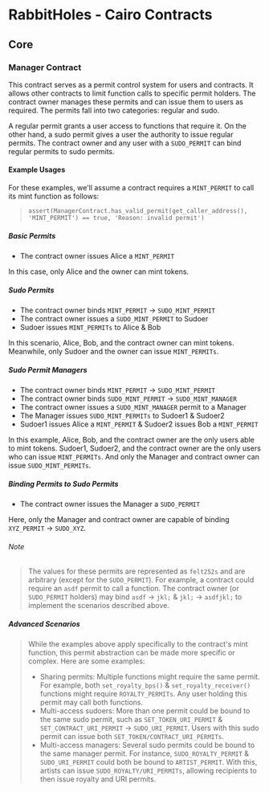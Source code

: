 # RabbitHoles - Cairo Contracts

## Core

### Manager Contract

This contract serves as a permit control system for users and contracts. It allows other contracts to limit function calls to specific permit holders. The contract owner manages these permits and can issue them to users as required. The permits fall into two categories: regular and sudo.

A regular permit grants a user access to functions that require it. On the other hand, a sudo permit gives a user the authority to issue regular permits. The contract owner and any user with a `SUDO_PERMIT` can bind regular permits to sudo permits.

#### Example Usages

For these examples, we'll assume a contract requires a `MINT_PERMIT` to call its mint function as follows:

> `assert(ManagerContract.has_valid_permit(get_caller_address(), 'MINT_PERMIT') == true, 'Reason: invalid permit')`

##### Basic Permits

- The contract owner issues Alice a `MINT_PERMIT`

In this case, only Alice and the owner can mint tokens.

##### Sudo Permits

- The contract owner binds `MINT_PERMIT` -> `SUDO_MINT_PERMIT`
- The contract owner issues a `SUDO_MINT_PERMIT` to Sudoer
- Sudoer issues `MINT_PERMITs` to Alice & Bob

In this scenario, Alice, Bob, and the contract owner can mint tokens. Meanwhile, only Sudoer and the owner can issue `MINT_PERMITs`.

##### Sudo Permit Managers

- The contract owner binds `MINT_PERMIT` -> `SUDO_MINT_PERMIT`
- The contract owner binds `SUDO_MINT_PERMIT` -> `SUDO_MINT_MANAGER`
- The contract owner issues a `SUDO_MINT_MANAGER` permit to a Manager
- The Manager issues `SUDO_MINT_PERMITs` to Sudoer1 & Sudoer2
- Sudoer1 issues Alice a `MINT_PERMIT` & Sudoer2 issues Bob a `MINT_PERMIT`

In this example, Alice, Bob, and the contract owner are the only users able to mint tokens. Sudoer1, Sudoer2, and the contract owner are the only users who can issue `MINT_PERMITs`. And only the Manager and contract owner can issue `SUDO_MINT_PERMITs`.

##### Binding Permits to Sudo Permits

- The contract owner issues the Manager a `SUDO_PERMIT`

Here, only the Manager and contract owner are capable of binding `XYZ_PERMIT` -> `SUDO_XYZ`.

###### Note

> The values for these permits are represented as `felt252s` and are arbitrary (except for the `SUDO_PERMIT`). For example, a contract could require an `asdf` permit to call a function. The contract owner (or `SUDO_PERMIT` holders) may bind `asdf` -> `jkl;` & `jkl;` -> `asdfjkl;` to implement the scenarios described above.

##### Advanced Scenarios

> While the examples above apply specifically to the contract's mint function, this permit abstraction can be made more specific or complex. Here are some examples:
>
> - Sharing permits: Multiple functions might require the same permit. For example, both `set_royalty_bps()` & `set_royalty_receiver()` functions might require `ROYALTY_PERMITs`. Any user holding this permit may call both functions.
> - Multi-access sudoers: More than one permit could be bound to the same sudo permit, such as `SET_TOKEN_URI_PERMIT` & `SET_CONTRACT_URI_PERMIT` -> `SUDO_URI_PERMIT`. Users with this sudo permit can issue both `SET_TOKEN/CONTRACT_URI_PERMITs`.
> - Multi-access managers: Several sudo permits could be bound to the same manager permit. For instance, `SUDO_ROYALTY_PERMIT` & `SUDO_URI_PERMIT` could both be bound to `ARTIST_PERMIT`. With this, artists can issue `SUDO_ROYALTY/URI_PERMITs`, allowing recipients to then issue royalty and URI permits.
